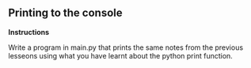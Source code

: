 ## Printing to the console

**Instructions**

Write a program in main.py that prints the same notes from the previous lesseons using what you have learnt about the python print function.
